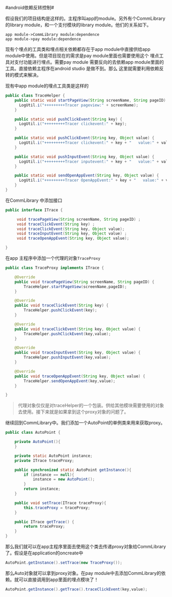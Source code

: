 #android依赖反转控制#

假设我们的项目结构是这样的。主程序叫app的module。另外有个CommLibrary的library module，和一个支付模块的library module。他们的关系如下。

```sequence
app module->CommLibrary module:dependence
app module->pay module:dependence
```
现有个埋点的工具类和埋点相关依赖都存在于app module中直接供给app module中使用。但是项目现在的需求是pay module里面也需要使用这个
埋点工具对支付功能进行埋点。需要pay module 需要反向的去依赖app module里面的工具。直接依赖主程序在android studio 是做不到。那么
这里就需要利用依赖反转的模式来解决。

现有中app module的埋点工具类是这样的
```java
public class TraceHelper {
    public static void startPageView(String screenName, String pageID) {
      LogUtil.i("+++++++++Tracer pageview:" + screenName);
    }

    public static void pushClickEvent(String key) {
      LogUtil.i("+++++++++Tracer clickevent:" + key);
    }

    public static void pushClickEvent(String key, Object value) {
      LogUtil.i("+++++++++Tracer clickevent:" + key + "   value:" + value);
    }

    public static void pushInputEvent(String key, Object value) {
      LogUtil.i("+++++++++Tracer inputevent:" + key + "   value:" + value);
    }

    public static void sendOpenAppEvent(String key, Object value) {
      LogUtil.i("+++++++++Tracer OpenAppEvent:" + key + "   value:" + value);
    }
}
```
在CommLibrary 中添加接口
```java
public interface ITrace {

     void tracePageView(String screenName, String pageID) ;
     void traceClickEvent(String key) ;
     void traceClickEvent(String key, Object value);
     void traceInputEvent(String key, Object value) ;
     void traceOpenAppEvent(String key, Object value);

}
```
在app 主程序中添加一个代理的对象```TraceProxy```
```java
public class TraceProxy implements ITrace {

    @Override
    public void tracePageView(String screenName, String pageID) {
        TraceHelper.startPageView(screenName,pageID);
    }

    @Override
    public void traceClickEvent(String key) {
        TraceHelper.pushClickEvent(key);
    }

    @Override
    public void traceClickEvent(String key, Object value) {
        TraceHelper.pushClickEvent(key,value);
    }

    @Override
    public void traceInputEvent(String key, Object value) {
        TraceHelper.pushInputEvent(key,value);
    }

    @Override
    public void traceOpenAppEvent(String key, Object value) {
        TraceHelper.sendOpenAppEvent(key,value);
    }

}
```
> 代理对象仅仅是对traceHelper的一个包装。供给其他模块需要使用的对象去使用。接下来就是如果拿到这个proxy对象的问题了。

继续回到CommLibrary中。我们添加一个AutoPoint的单例类来用来获取proxy。
```java
public class AutoPoint {

    private AutoPoint(){
    }

    private static AutoPoint instance;
    private ITrace traceProxy;

    public synchronized static AutoPoint getInstance(){
        if (instance == null){
            instance = new AutoPoint();
        }
        return instance;
    }

    public void setTrace(ITrace traceProxy){
        this.traceProxy = traceProxy;
    }

    public ITrace getTrace() {
        return traceProxy;
    }
}
```
那么我们就可以在app主程序里面去使用这个类去传递proxy对象给CommLibrary了。假设是在application的oncreate中
```java
AutoPoint.getInstance().setTrace(new TraceProxy());
```

那么Auto对象就可以拿到proxy对象。在pay module中去添加CommLibrary的依赖。就可以直接调用到app里面的埋点模块了！
```java
AutoPoint.getInstance().getTrace().traceClickEvent(key,value);
```




